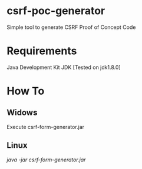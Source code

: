 # csrf-poc-generator
Simple tool  to generate CSRF Proof of Concept Code


# Requirements
Java Development Kit JDK  [Tested on jdk1.8.0] 

# How To 
## Widows 
Execute csrf-form-generator.jar

## Linux
_java -jar csrf-form-generator.jar_




